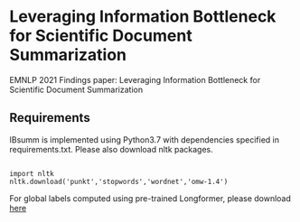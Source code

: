 # Leveraging Information Bottleneck for Scientific Document Summarization
EMNLP 2021 Findings paper: Leveraging Information Bottleneck for Scientific Document Summarization


## Requirements 
IBsumm is implemented using Python3.7 with dependencies specified in requirements.txt. Please also download nltk packages. 
```

import nltk
nltk.download('punkt','stopwords','wordnet','omw-1.4')
```

For global labels computed using pre-trained Longformer, please download [here](https://drive.google.com/file/d/1itVpchvwZN3-lY5YCPWO3YIOGSzxPF_c/view?usp=sharing) 

